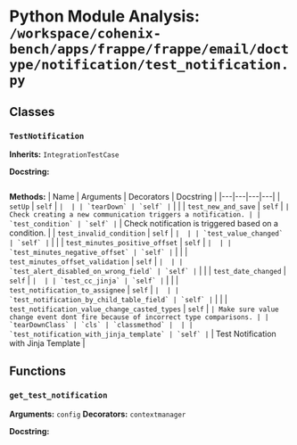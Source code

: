 # Python Module Analysis: `/workspace/cohenix-bench/apps/frappe/frappe/email/doctype/notification/test_notification.py`

## Classes

### `TestNotification`
**Inherits:** `IntegrationTestCase`


**Docstring:**
```

```

**Methods:**
| Name | Arguments | Decorators | Docstring |
|---|---|---|---|
| `setUp` | `self` | `` |  |
| `tearDown` | `self` | `` |  |
| `test_new_and_save` | `self` | `` | Check creating a new communication triggers a notification. |
| `test_condition` | `self` | `` | Check notification is triggered based on a condition. |
| `test_invalid_condition` | `self` | `` |  |
| `test_value_changed` | `self` | `` |  |
| `test_minutes_positive_offset` | `self` | `` |  |
| `test_minutes_negative_offset` | `self` | `` |  |
| `test_minutes_offset_validation` | `self` | `` |  |
| `test_alert_disabled_on_wrong_field` | `self` | `` |  |
| `test_date_changed` | `self` | `` |  |
| `test_cc_jinja` | `self` | `` |  |
| `test_notification_to_assignee` | `self` | `` |  |
| `test_notification_by_child_table_field` | `self` | `` |  |
| `test_notification_value_change_casted_types` | `self` | `` | Make sure value change event dont fire because of incorrect type comparisons. |
| `tearDownClass` | `cls` | `classmethod` |  |
| `test_notification_with_jinja_template` | `self` | `` | Test Notification with Jinja Template |





## Functions

### `get_test_notification`
**Arguments:** `config`
**Decorators:** `contextmanager`

**Docstring:**
```

```

